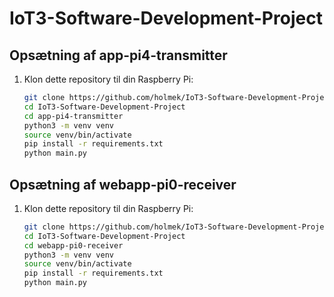 # IoT3-Software-Development-Project

## Opsætning af app-pi4-transmitter

1. Klon dette repository til din Raspberry Pi:
   ```bash
   git clone https://github.com/holmek/IoT3-Software-Development-Project.git
   cd IoT3-Software-Development-Project
   cd app-pi4-transmitter
   python3 -m venv venv
   source venv/bin/activate
   pip install -r requirements.txt
   python main.py

## Opsætning af webapp-pi0-receiver

1. Klon dette repository til din Raspberry Pi:
   ```bash
   git clone https://github.com/holmek/IoT3-Software-Development-Project.git
   cd IoT3-Software-Development-Project
   cd webapp-pi0-receiver
   python3 -m venv venv
   source venv/bin/activate
   pip install -r requirements.txt
   python main.py
